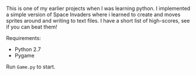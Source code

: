 This is one of my earlier projects when I was learning python. I implemented a simple version of Space Invaders where i learned to create and moves sprites around and writing to text files. I have a short list of high-scores, see if you can beat them!

Requirements:

- Python 2.7
- Pygame

Run `Game.py` to start.